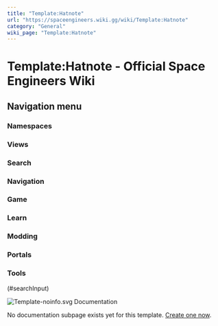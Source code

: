 ```yaml
---
title: "Template:Hatnote"
url: "https://spaceengineers.wiki.gg/wiki/Template:Hatnote"
category: "General"
wiki_page: "Template:Hatnote"
---
```


# Template:Hatnote - Official Space Engineers Wiki

## Navigation menu

### Namespaces

### Views

### Search

### Navigation

### Game

### Learn

### Modding

### Portals

### Tools

(#searchInput)

![Template-noinfo.svg](https://commons.wiki.gg/images/Template-noinfo.svg?6ad30e) Documentation

No documentation subpage exists yet for this template. [Create one now](https://spaceengineers.wiki.gg/wiki/Template:Hatnote/doc?action=edit&preload=Template:Documentation/preload).